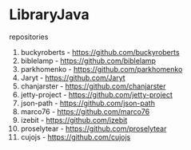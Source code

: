 # LibraryJava
repositories
1) buckyroberts - https://github.com/buckyroberts
2) biblelamp - https://github.com/biblelamp
3) parkhomenko - https://github.com/parkhomenko
4) Jaryt - https://github.com/Jaryt
5) chanjarster - https://github.com/chanjarster
6) jetty-project - https://github.com/jetty-project
7) json-path - https://github.com/json-path
8) marco76 - https://github.com/marco76
9) izebit - https://github.com/izebit
10) proselytear - https://github.com/proselytear
11) cujojs - https://github.com/cujojs
